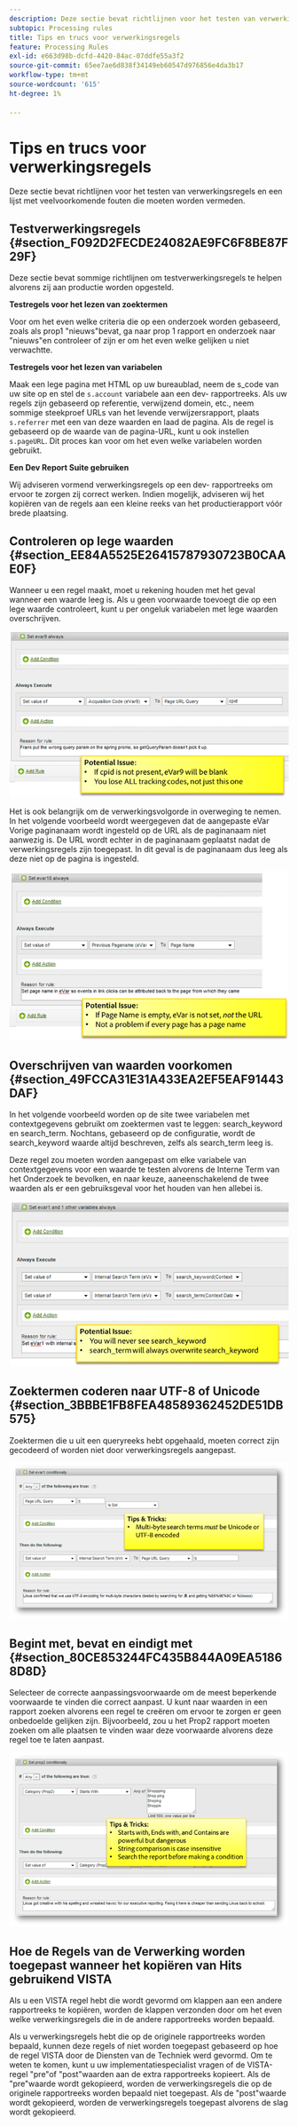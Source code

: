 ```yaml
---
description: Deze sectie bevat richtlijnen voor het testen van verwerkingsregels en een lijst met veelvoorkomende fouten die moeten worden vermeden.
subtopic: Processing rules
title: Tips en trucs voor verwerkingsregels
feature: Processing Rules
exl-id: e663d98b-dcfd-4420-84ac-07ddfe55a3f2
source-git-commit: 65ee7ae6d838f34149eb60547d976856e4da3b17
workflow-type: tm+mt
source-wordcount: '615'
ht-degree: 1%

---
```


# Tips en trucs voor verwerkingsregels

Deze sectie bevat richtlijnen voor het testen van verwerkingsregels en een lijst met veelvoorkomende fouten die moeten worden vermeden.

## Testverwerkingsregels {#section_F092D2FECDE24082AE9FC6F8BE87F29F}

Deze sectie bevat sommige richtlijnen om testverwerkingsregels te helpen alvorens zij aan productie worden opgesteld.

**Testregels voor het lezen van zoektermen**

Voor om het even welke criteria die op een onderzoek worden gebaseerd, zoals als prop1 &quot;nieuws&quot;bevat, ga naar prop 1 rapport en onderzoek naar &quot;nieuws&quot;en controleer of zijn er om het even welke gelijken u niet verwachtte.

**Testregels voor het lezen van variabelen**

Maak een lege pagina met HTML op uw bureaublad, neem de s_code van uw site op en stel de `s.account` variabele aan een dev- rapportreeks. Als uw regels zijn gebaseerd op referentie, verwijzend domein, etc., neem sommige steekproef URLs van het levende verwijzersrapport, plaats `s.referrer` met een van deze waarden en laad de pagina. Als de regel is gebaseerd op de waarde van de pagina-URL, kunt u ook instellen `s.pageURL`. Dit proces kan voor om het even welke variabelen worden gebruikt.

**Een Dev Report Suite gebruiken**

Wij adviseren vormend verwerkingsregels op een dev- rapportreeks om ervoor te zorgen zij correct werken. Indien mogelijk, adviseren wij het kopiëren van de regels aan een kleine reeks van het productierapport vóór brede plaatsing.

## Controleren op lege waarden {#section_EE84A5525E26415787930723B0CAAE0F}

Wanneer u een regel maakt, moet u rekening houden met het geval wanneer een waarde leeg is. Als u geen voorwaarde toevoegt die op een lege waarde controleert, kunt u per ongeluk variabelen met lege waarden overschrijven.

![](assets/tips-set-value-acquisition-code.png)

Het is ook belangrijk om de verwerkingsvolgorde in overweging te nemen. In het volgende voorbeeld wordt weergegeven dat de aangepaste eVar Vorige paginanaam wordt ingesteld op de URL als de paginanaam niet aanwezig is. De URL wordt echter in de paginanaam geplaatst nadat de verwerkingsregels zijn toegepast. In dit geval is de paginanaam dus leeg als deze niet op de pagina is ingesteld.

![](assets/tips-copy-page-name-to-evar.png)

## Overschrijven van waarden voorkomen {#section_49FCCA31E31A433EA2EF5EAF91443DAF}

In het volgende voorbeeld worden op de site twee variabelen met contextgegevens gebruikt om zoektermen vast te leggen: search_keyword en search_term. Nochtans, gebaseerd op de configuratie, wordt de search_keyword waarde altijd beschreven, zelfs als search_term leeg is.

Deze regel zou moeten worden aangepast om elke variabele van contextgegevens voor een waarde te testen alvorens de Interne Term van het Onderzoek te bevolken, en naar keuze, aaneenschakelend de twee waarden als er een gebruiksgeval voor het houden van hen allebei is.

![](assets/tips-search-keyword.png)

## Zoektermen coderen naar UTF-8 of Unicode {#section_3BBBE1FB8FEA48589362452DE51DB575}

Zoektermen die u uit een queryreeks hebt opgehaald, moeten correct zijn gecodeerd of worden niet door verwerkingsregels aangepast.

![](assets/tips-multibyte.png)

## Begint met, bevat en eindigt met {#section_80CE853244FC435B844A09EA51868D8D}

Selecteer de correcte aanpassingsvoorwaarde om de meest beperkende voorwaarde te vinden die correct aanpast. U kunt naar waarden in een rapport zoeken alvorens een regel te creëren om ervoor te zorgen er geen onbedoelde gelijken zijn. Bijvoorbeeld, zou u het Prop2 rapport moeten zoeken om alle plaatsen te vinden waar deze voorwaarde alvorens deze regel toe te laten aanpast.

![](assets/tips-startswith.png)

## Hoe de Regels van de Verwerking worden toegepast wanneer het kopiëren van Hits gebruikend VISTA

Als u een VISTA regel hebt die wordt gevormd om klappen aan een andere rapportreeks te kopiëren, worden de klappen verzonden door om het even welke verwerkingsregels die in de andere rapportreeks worden bepaald.

Als u verwerkingsregels hebt die op de originele rapportreeks worden bepaald, kunnen deze regels of niet worden toegepast gebaseerd op hoe de regel VISTA door de Diensten van de Techniek werd gevormd. Om te weten te komen, kunt u uw implementatiespecialist vragen of de VISTA-regel &quot;pre&quot;of &quot;post&quot;waarden aan de extra rapportreeks kopieert. Als de &quot;pre&quot;waarde wordt gekopieerd, worden de verwerkingsregels die op de originele rapportreeks worden bepaald niet toegepast. Als de &quot;post&quot;waarde wordt gekopieerd, worden de verwerkingsregels toegepast alvorens de slag wordt gekopieerd.

